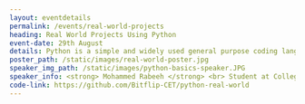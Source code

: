 ```yaml
---
layout: eventdetails
permalink: /events/real-world-projects
heading: Real World Projects Using Python
event-date: 29th August
details: Python is a simple and widely used general purpose coding language which can be used for software development web development and so on.
poster_path: /static/images/real-world-poster.jpg
speaker_img_path: /static/images/python-basics-speaker.JPG
speaker_info: <strong> Mohammed Rabeeh </strong> <br> Student at College of Engineering, Trivandrum
code-link: https://github.com/Bitflip-CET/python-real-world
---
```


